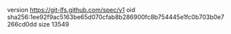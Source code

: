 version https://git-lfs.github.com/spec/v1
oid sha256:1ee92f9ac5163be65d070cfab8b286900fc8b754445e1fc0b703b0e7266cd0dd
size 13549
